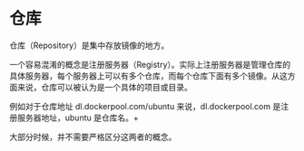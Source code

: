 # 仓库
仓库（Repository）是集中存放镜像的地方。

一个容易混淆的概念是注册服务器（Registry）。实际上注册服务器是管理仓库的具体服务器，每个服务器上可以有多个仓库，而每个仓库下面有多个镜像。从这方面来说，仓库可以被认为是一个具体的项目或目录。

例如对于仓库地址 dl.dockerpool.com/ubuntu 来说，dl.dockerpool.com 是注册服务器地址，ubuntu 是仓库名。+

大部分时候，并不需要严格区分这两者的概念。
